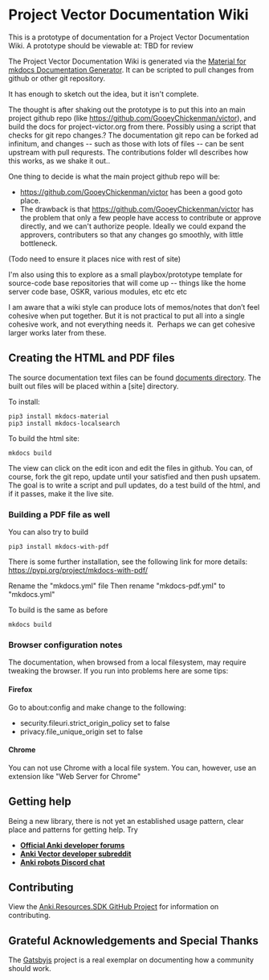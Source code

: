 # Project Vector Documentation Wiki

This is a prototype of  documentation for a  Project Vector Documentation Wiki.
A prototype  should be viewable at: TBD for review

The Project Vector Documentation Wiki is generated via the [Material for mkdocs Documentation
Generator](https://github.com/squidfunk/mkdocs-material). It can be scripted to pull changes
from github or other git repository.

It has enough to sketch out the idea, but it isn't complete.

The thought is after shaking out the prototype is to put this into an main project github
repo (like https://github.com/GooeyChickenman/victor), and build the docs for project-victor.org
from there. Possibly using a script that checks for git repo changes.?
The documentation git repo can be forked ad infinitum, and changes -- such as those with lots
of files --  can be sent upstream with pull requrests.
The contributions folder wll describes how this works, as we shake it out..

One thing to decide is what the main project github repo will be:

* https://github.com/GooeyChickenman/victor has been a good goto place.
* The drawback is that https://github.com/GooeyChickenman/victor has the problem that only
  a few people have access to contribute or approve directly, and we can't authorize people.
  Ideally we could expand the approvers, contributers so that any changes go smoothly, with little bottleneck.

(Todo need to ensure it places nice with rest of site)

I'm also using this to explore as a small playbox/prototype template for source-code base
repositories that will come up -- things like the home server code base, OSKR, various modules,
etc etc etc

I am aware that a wiki style can produce lots of memos/notes that don’t feel cohesive when put together.
But it is not practical to put all into a single cohesive work, and not everything needs it.  Perhaps
we can get cohesive larger works later from these.

## Creating the HTML and PDF files

The source documentation text files can be found [documents
directory](./documents). The built out files
will be placed within a [site] directory.

To install:

    pip3 install mkdocs-material
    pip3 install mkdocs-localsearch

To build the html site:

    mkdocs build

The view can click on the edit icon and edit the files in github.
You can, of course, fork the git repo, update until your satisfied
and then push upsatem.
The goal is to write a script and pull updates, do a test build of the html,
and if it passes, make it the live site.

### Building a PDF file as well
You can also try to build

    pip3 install mkdocs-with-pdf

There is some further installation, see the following link for more details:
https://pypi.org/project/mkdocs-with-pdf/

Rename the "mkdocs.yml" file
Then rename "mkdocs-pdf.yml" to "mkdocs.yml"

To build is the same as before

    mkdocs build


### Browser configuration notes
The documentation, when browsed from a local filesystem, may require tweaking
the browser.  If you run into problems here are some tips:

#### Firefox
Go to about:config and make change to the following:
* security.fileuri.strict_origin_policy set to false
* privacy.file_unique_origin  set to false

#### Chrome
You can not use Chrome with a local file system.  You can, however, use an extension
like "Web Server for Chrome"


## Getting help
Being a new library, there is not yet an established usage pattern, clear place
and patterns for getting help.  Try

* [**Official Anki developer forums**](https://forums.anki.com/)
* [**Anki Vector developer subreddit**](https://www.reddit.com/r/ankivectordevelopers)
* [**Anki robots Discord chat**](https://discord.gg/FT8EYwu)

## Contributing
View the [Anki.Resources.SDK GitHub Project](https://github.com/randym32/Anki.Resources.SDK)
for information on contributing.

## Grateful Acknowledgements and Special Thanks

The [Gatsbyjs](https://gatsby.dev/) project is a real exemplar on documenting
how a community should work.
